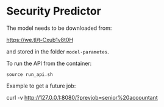 # Security Predictor

The model needs to be downloaded from:

https://we.tl/t-Cxub1v8t0H

and stored in the folder `model-parametes`.


To run the API from the container:
```
source run_api.sh

```

Example to get a future job:

curl -v http://127.0.0.1:8080/?prevjob=senior%20accountant
